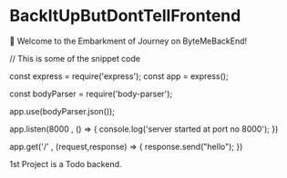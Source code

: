 # BackItUpButDontTellFrontend

🚀 Welcome to the Embarkment of Journey on ByteMeBackEnd!


// This is some of the snippet code

const express = require('express');
const app = express();

const bodyParser = require('body-parser');


app.use(bodyParser.json());

app.listen(8000 , () => {
    console.log('server started at port no 8000');
})

app.get('/' , (request,response) => {
    response.send("hello");
})


1st Project is a Todo backend.